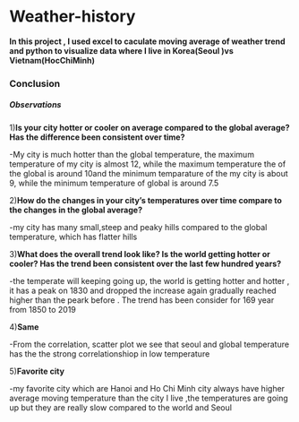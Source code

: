 # Weather-history
 **In this project , I used excel to caculate moving average of weather trend  and python to visualize 
data where I live in Korea(Seoul )vs Vietnam(HocChiMinh)**

### Conclusion 
##### Observations
1)**Is your city hotter or cooler on average compared to the global average? Has the difference been consistent over time?**

-My city is much hotter than the global temperature, the maximum temperature of my city is almost 12, while the maximum temperature the of the global is around 10and the minimum temparature of the my city is about 9, while the minimum temperature of global is around 7.5

2)**How do the changes in your city’s temperatures over time compare to the changes in the global average?**

-my city has many small,steep and peaky hills compared to the global temperature, which has flatter hills

3)**What does the overall trend look like? Is the world getting hotter or cooler? Has the trend been consistent over the last few hundred years?**

-the temperate will keeping going up, the world is getting hotter and hotter , it has a peak on 1830 and dropped the increase again gradually reached higher than the peark before . The trend has been consider for 169 year from 1850 to 2019

4)**Same**

-From the correlation, scatter plot we see that seoul and global temperature has the the strong correlationshiop in low temperature

5)**Favorite city** 

-my favorite city which are Hanoi and Ho Chi Minh city always have higher average moving temperature than the city I live ,the temperatures are going up but they are really slow compared to the world and Seoul
